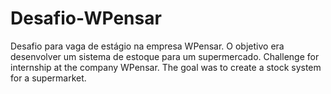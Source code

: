 # Desafio-WPensar
Desafio para vaga de estágio na empresa WPensar. O objetivo era desenvolver um sistema de estoque para um supermercado.
Challenge for internship at the company WPensar. The goal was to create a stock system for a supermarket.
